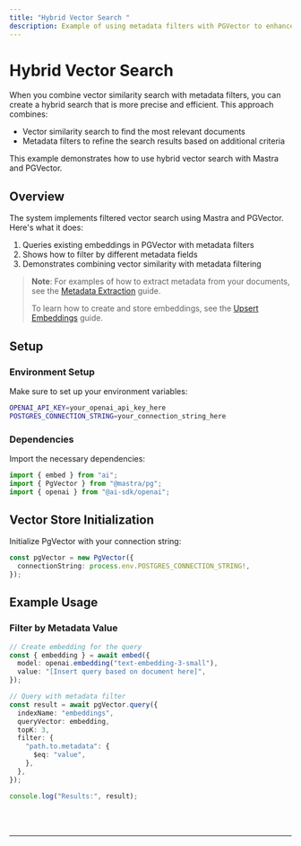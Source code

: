 ```yaml
---
title: "Hybrid Vector Search "
description: Example of using metadata filters with PGVector to enhance vector search results in Mastra.
---
```


# Hybrid Vector Search

When you combine vector similarity search with metadata filters, you can create a hybrid search that is more precise and efficient.
This approach combines:

- Vector similarity search to find the most relevant documents
- Metadata filters to refine the search results based on additional criteria

This example demonstrates how to use hybrid vector search with Mastra and PGVector.

## Overview

The system implements filtered vector search using Mastra and PGVector. Here's what it does:

1. Queries existing embeddings in PGVector with metadata filters
2. Shows how to filter by different metadata fields
3. Demonstrates combining vector similarity with metadata filtering

> **Note**: For examples of how to extract metadata from your documents, see the [Metadata Extraction](../embedding/metadata-extraction) guide.
>
> To learn how to create and store embeddings, see the [Upsert Embeddings](/docs/examples/rag/upsert/upsert-embeddings) guide.

## Setup

### Environment Setup

Make sure to set up your environment variables:

```bash filename=".env"
OPENAI_API_KEY=your_openai_api_key_here
POSTGRES_CONNECTION_STRING=your_connection_string_here
```

### Dependencies

Import the necessary dependencies:

```typescript copy showLineNumbers filename="src/index.ts"
import { embed } from "ai";
import { PgVector } from "@mastra/pg";
import { openai } from "@ai-sdk/openai";
```

## Vector Store Initialization

Initialize PgVector with your connection string:

```typescript copy showLineNumbers{4} filename="src/index.ts"
const pgVector = new PgVector({
  connectionString: process.env.POSTGRES_CONNECTION_STRING!,
});
```

## Example Usage

### Filter by Metadata Value

```typescript copy showLineNumbers{6} filename="src/index.ts"
// Create embedding for the query
const { embedding } = await embed({
  model: openai.embedding("text-embedding-3-small"),
  value: "[Insert query based on document here]",
});

// Query with metadata filter
const result = await pgVector.query({
  indexName: "embeddings",
  queryVector: embedding,
  topK: 3,
  filter: {
    "path.to.metadata": {
      $eq: "value",
    },
  },
});

console.log("Results:", result);
```

<br />
<br />
<hr className="dark:border-[#404040] border-gray-300" />
<br />
<br />
<GithubLink
  link={
    "https://github.com/mastra-ai/mastra/blob/main/examples/basics/rag/hybrid-vector-search"
  }
/>
